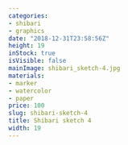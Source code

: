 ```yaml
---
categories:
- shibari
- graphics
date: "2018-12-31T23:58:56Z"
height: 19
inStock: true
isVisible: false
mainImage: shibari_sketch-4.jpg
materials:
- marker
- watercolor
- paper
price: 100
slug: shibari-sketch-4
title: Shibari sketch 4
width: 19
---
```



